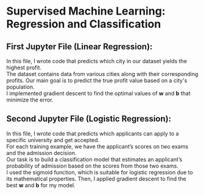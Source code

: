 # Supervised Machine Learning: Regression and Classification

## First Jupyter File (Linear Regression):
In this file, I wrote code that predicts which city in our dataset yields the highest profit.  
The dataset contains data from various cities along with their corresponding profits. Our main goal is to predict the true profit value based on a city's population.  
I implemented gradient descent to find the optimal values of **w** and **b** that minimize the error.  

## Second Jupyter File (Logistic Regression):
In this file, I wrote code that predicts which applicants can apply to a specific university and get accepted.  
For each training example, we have the applicant’s scores on two exams and the admission decision.  
Our task is to build a classification model that estimates an applicant’s probability of admission based on the scores from those two exams.  
I used the sigmoid function, which is suitable for logistic regression due to its mathematical properties. Then, I applied gradient descent to find the best **w** and **b** for my model.  


